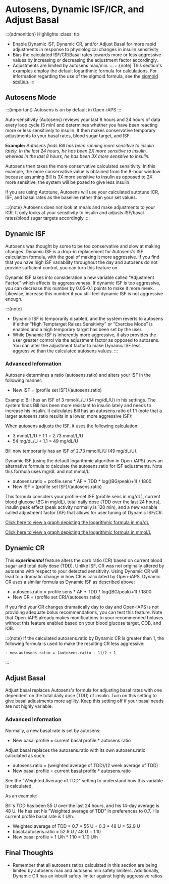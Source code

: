 # Autosens, Dynamic ISF/ICR, and Adjust Basal

:::{admonition} Highlights
:class: tip
- Enable Dynamic ISF, Dynamic CR, and/or Adjust Basal for more rapid adjustments in response to physiological changes in insulin sensitivity
- Bias the calculated ISF/CR/Basal rates towards more or less aggressive values by increasing or decreasing the adjustment factor accordingly.
- Adjustments are limited by autosens max/min.
:::
:::{note}
This section's examples employ the default logarithmic formula for calculations. For information regarding the use of the sigmoid formula, see the [sigmoid section](./sigmoid.md).
:::

## Autosens Mode

:::{important}
Autosens is on by default in Open-iAPS
:::

Auto-sensitivity (Autosens) reviews your last 8 hours and 24 hours of data every loop cycle (5 min) and determines whether you have been reacting more or less sensitively to insulin. It then makes conservative temporary adjustments to your basal rates, blood sugar target, and ISF.

**Example:**
_Autosens finds Bill has been running more sensitive to insulin lately. In the last 24 hours, he has been 2X more sensitive to insulin, whereas in the last 8 hours, he has been 3X more sensitive to insulin._

Autosens then takes the more conservative calculated sensitivity. In this example, the more conservative value is obtained from the 8-hour window because assuming Bill is 3X more sensitive to insulin as opposed to 2X more sensitive, the system will be posed to give less insulin.

If you are using Autotune, Autosens will use your calculated autotune ICR, ISF, and basal rates as the baseline rather than your set values.

:::{note}
Autosens does not look at meals and make adjustments to your ICR. It only looks at your sensitivity to insulin and adjusts ISF/basal rates/blood sugar targets accordingly.
:::

## Dynamic ISF
Autosens was thought by some to be too conservative and slow at making changes. Dynamic ISF is a drop-in replacement for Autosens's ISF calculation formula, with the goal of making it more aggressive. If you find that you have high ISF variability throughout the day and autosens do not provide sufficient control, you can turn this feature on.

Dynamic ISF takes into consideration a new variable called "Adjustment Factor," which affects its aggressiveness. If dynamic ISF is too aggressive, you can decrease this number by 0.05-0.1 points to make it more meek. Likewise, increase this number if you still feel dynamic ISF is not aggressive enough.

:::{note}
 - Dynamic ISF is temporarily disabled, and the system reverts to autosens if either "High Temptarget Raises Sensitivity" or "Exercise Mode" is enabled and a high temporary target has been set by the user.
 - While Dynamic ISF is inherently more aggressive, it also provides the user greater control via the adjustment factor as opposed to autosens. You can alter the adjustment factor to make Dynamic ISF less aggressive than the calculated autosens values. 
:::

### Advanced Information
Autosens determines a ratio (autosens.ratio) and alters your ISF in the following manner:

- New ISF = (profile set ISF)/(autosens.ratio)

Example: Bill has an ISF of 3 mmol/L/U (54 mg/dL/U) in his settings. The system finds Bill has been more resistant to insulin lately and needs to increase his insulin. It calculates Bill has an autosens.ratio of 1.1 (note that a larger autosens.ratio results in a lower, more aggressive ISF):

When autosens adjusts the ISF, it uses the following calculation:

- 3 mmol/L/U ÷ 1.1 = 2.73 mmol/L/U
- 54 mg/dL/U ÷ 1.1 = 49 mg/dL/U

Bill now temporarily has an ISF of 2.73 mmol/L/U (49 mg/dL/U).

Dynamic ISF (using the default logarithmic algorithm in Open-iAPS) uses an alternative formula to calculate the autosens.ratio for ISF adjustments. Note this formula uses mg/dL and not mmol/L:

- autosens.ratio = profile.sens * AF * TDD * log((BG/peak)+1) / 1800
- New ISF = (profile set ISF)/(autosens.ratio)

This formula considers your profile-set ISF (profile.sens in mg/dL), current blood glucose (BG in mg/dL), total daily dose (TDD over the last 24 hours), insulin peak effect (peak activity normally is 120 min), and a new variable called adjustment factor (AF) that allows for user tuning of Dynamic ISF/CR.

[Click here to view a graph depicting the logarithmic formula in mg/dL](https://www.desmos.com/calculator/zrkugmdnob)

[Click here to view a graph depicting the logarithmic formula in mmol/L](https://www.desmos.com/calculator/aoxzzrhpro)

## Dynamic CR
This ***experimental*** feature alters the carb ratio (CR) based on current blood sugar and total daily dose (TDD). Unlike ISF, CR was not originally altered by autosens with respect to your detected sensitivity. Using Dynamic CR will lead to a dramatic change in how CR is calculated by Open-iAPS. Dynamic CR uses a similar formula as Dynamic ISF as described above:

- autosens.ratio = profile.sens * AF * TDD * log((BG/peak)+1) / 1800
- New CR = (profile set CR)/(autosens.ratio)

If you find your CR changes dramatically day to day and Open-iAPS is not providing adequate bolus recommendations, you can test this feature. Note that Open-iAPS already makes modifications to your recommended boluses without this feature enabled based on your blood glucose target, COB, and IOB.

:::{note}
If the calculated autosens.ratio by Dynamic CR is greater than 1, the following formula is used to make the resulting CR less aggressive:

    - new.autosens.ratio = (autosens.ratio - 1)/2 + 1 
:::

## Adjust Basal
Adjust basal replaces Autosens's formula for adjusting basal rates with one dependent on the total daily dose (TDD) of insulin. Turn on this setting to give basal adjustments more agility. Keep this setting off if your basal needs are not highly variable.

### Advanced Information
Normally, a new basal rate is set by autosens:

- New basal profile = current basal profile * autosens.ratio

Adjust basal replaces the autosens.ratio with its own autosens.ratio calculated as such:

- autosens.ratio = (weighted average of TDD)/(2 week average of TDD)
- New basal profile = current basal profile * autosens.ratio

See the "Weighted Average of TDD" setting to understand how this variable is calculated.

As an example:

Bill's TDD has been 55 U over the last 24 hours, and his 14-day average is 48 U. He has set his "Weighted average of TDD" in preferences to 0.7. His current profile basal rate is 1 U/h.

- Weighted average of TDD = 0.7 * 55 U + 0.3 * 48 U = 52.9 U
- basal.autosens.ratio = 52.9 U / 48 U = 1.10
- New basal profile = 1 U/h * 1.10 = 1.10 U/h


## Final Thoughts
- Remember that all autosens ratios calculated in this section are being limited by autosens max and autosens min safety limiters. Additionally, Dynamic CR has an inbuilt safety limiter against highly aggressive ratios.
